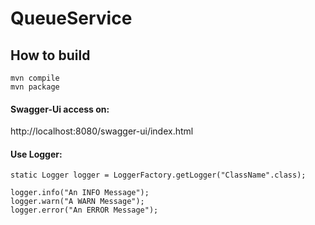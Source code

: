 # QueueService
## How to build
```shell
mvn compile
mvn package
```
#### Swagger-Ui access on:
http://localhost:8080/swagger-ui/index.html

#### Use Logger:
    static Logger logger = LoggerFactory.getLogger("ClassName".class);

    logger.info("An INFO Message");
    logger.warn("A WARN Message");
    logger.error("An ERROR Message");
